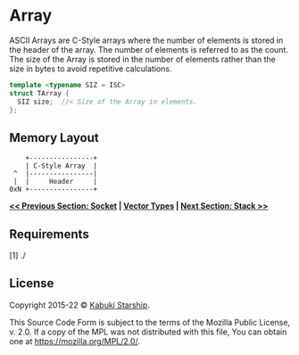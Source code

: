 # Array

ASCII Arrays are C-Style arrays where the number of elements is stored in the header of the array. The number of elements is referred to as the count. The size of the Array is stored in the number of elements rather than the size in bytes to avoid repetitive calculations.

```C++
template <typename SIZ = ISC>
struct TArray {
  SIZ size;  //< Size of the Array in elements.
};
```

## Memory Layout

```AsciiArt
    +----------------+
    | C-Style Array  |
 ^  |----------------|
 |  |     Header     |
0xN +----------------+
```

**[<< Previous Section: Socket](./Socket) | [Vector Types](./) | [Next Section: Stack >>](./Stack)**

## Requirements

[1] ./

## License

Copyright 2015-22 © [Kabuki Starship](https://kabukistarship.com).

This Source Code Form is subject to the terms of the Mozilla Public License, v. 2.0. If a copy of the MPL was not distributed with this file, You can obtain one at <https://mozilla.org/MPL/2.0/>.
